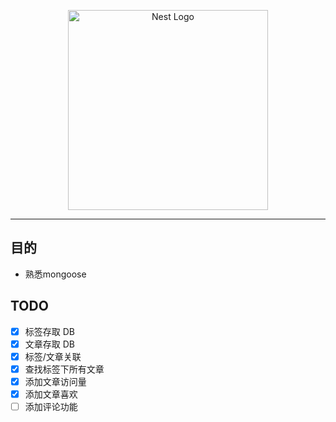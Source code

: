 <!--
 * @file: 
 * @module: 
 * @author:  Allen OYang https://github.com/allenYetu211
 -->


<p align="center">
  <a href="http://nestjs.com/" target="blank"><img src="https://nestjs.com/img/logo_text.svg" width="320" alt="Nest Logo" /></a>
</p>

---

## 目的
- 熟悉mongoose



## TODO
- [x] 标签存取 DB
- [x] 文章存取 DB
- [x] 标签/文章关联 
- [x] 查找标签下所有文章
- [x] 添加文章访问量
- [x] 添加文章喜欢
- [ ] 添加评论功能
